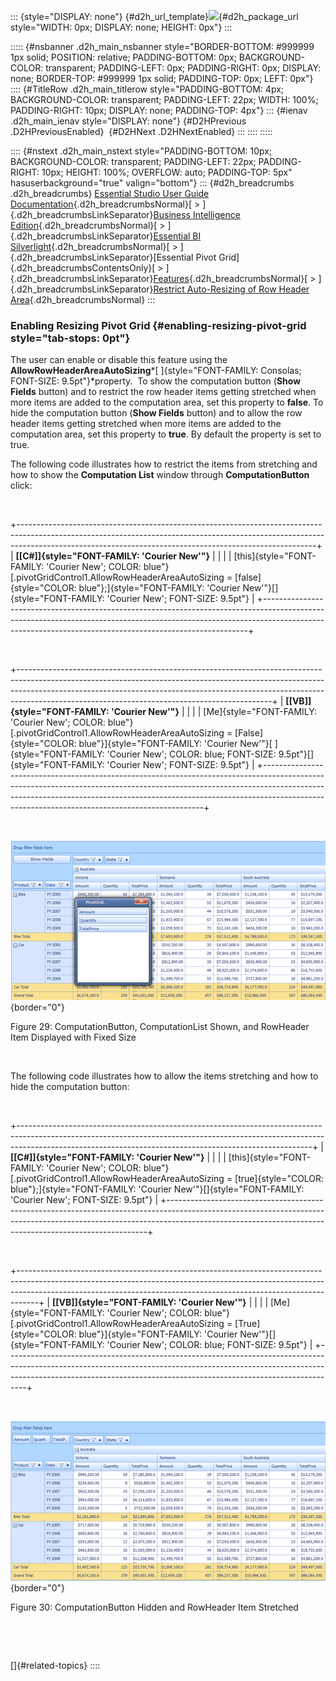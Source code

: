 ::: {style="DISPLAY: none"}
[](ms-xhelp:///?Id=d2h_url_template){#d2h_url_template}![](!package_url!){#d2h_package_url style="WIDTH: 0px; DISPLAY: none; HEIGHT: 0px"}
:::

::::: {#nsbanner .d2h_main_nsbanner style="BORDER-BOTTOM: #999999 1px solid; POSITION: relative; PADDING-BOTTOM: 0px; BACKGROUND-COLOR: transparent; PADDING-LEFT: 0px; PADDING-RIGHT: 0px; DISPLAY: none; BORDER-TOP: #999999 1px solid; PADDING-TOP: 0px; LEFT: 0px"}
:::: {#TitleRow .d2h_main_titlerow style="PADDING-BOTTOM: 4px; BACKGROUND-COLOR: transparent; PADDING-LEFT: 22px; WIDTH: 100%; PADDING-RIGHT: 10px; DISPLAY: none; PADDING-TOP: 4px"}
::: {#ienav .d2h_main_ienav style="DISPLAY: none"}
[](ms-xhelp:///?Id=56c8b03e-4723-4fa7-9135-32d636e6d956){#D2HPrevious .D2HPreviousEnabled}  [](ms-xhelp:///?Id=00f07ee6-d520-4f9a-b9da-5a57ee39409c){#D2HNext .D2HNextEnabled}
:::
::::
:::::

:::: {#nstext .d2h_main_nstext style="PADDING-BOTTOM: 10px; BACKGROUND-COLOR: transparent; PADDING-LEFT: 22px; PADDING-RIGHT: 10px; HEIGHT: 100%; OVERFLOW: auto; PADDING-TOP: 5px" hasuserbackground="true" valign="bottom"}
::: {#d2h_breadcrumbs .d2h_breadcrumbs}
[Essential Studio User Guide Documentation](ms-xhelp:///?Id=12457748-09e3-4d74-a240-8e049cedf030){.d2h_breadcrumbsNormal}[ \> ]{.d2h_breadcrumbsLinkSeparator}[Business Intelligence Edition](ms-xhelp:///?Id=fdf33dd8-62b2-47b9-ad7b-fc50e590bca5){.d2h_breadcrumbsNormal}[ \> ]{.d2h_breadcrumbsLinkSeparator}[Essential BI Silverlight](ms-xhelp:///?Id=c006b39c-6aa2-4637-b7de-3e7b6cb3f9f9){.d2h_breadcrumbsNormal}[ \> ]{.d2h_breadcrumbsLinkSeparator}[Essential Pivot Grid]{.d2h_breadcrumbsContentsOnly}[ \> ]{.d2h_breadcrumbsLinkSeparator}[Features](ms-xhelp:///?Id=9d7968f1-d52c-4e79-a6ae-fb01305e9f98){.d2h_breadcrumbsNormal}[ \> ]{.d2h_breadcrumbsLinkSeparator}[Restrict Auto-Resizing of Row Header Area](ms-xhelp:///?Id=56c8b03e-4723-4fa7-9135-32d636e6d956){.d2h_breadcrumbsNormal}
:::

### Enabling Resizing Pivot Grid {#enabling-resizing-pivot-grid style="tab-stops: 0pt"}

The user can enable or disable this feature using the **AllowRowHeaderAreaAutoSizing***[ ]{style="FONT-FAMILY: Consolas; FONT-SIZE: 9.5pt"}*property.  To show the computation button (**Show Fields** button) and to restrict the row header items getting stretched when more items are added to the computation area, set this property to **false**. To hide the computation button (**Show Fields** button) and to allow the row header items getting stretched when more items are added to the computation area, set this property to **true**. By default the property is set to true.

The following code illustrates how to restrict the items from stretching and how to show the **Computation List** window through **ComputationButton** click:

 

+--------------------------------------------------------------------------------------------------------------------------------------------------------------------------------------------------------------------------------------+
| **[\[C#\]]{style="FONT-FAMILY: 'Courier New'"}**                                                                                                                                                                                     |
|                                                                                                                                                                                                                                      |
| [this]{style="FONT-FAMILY: 'Courier New'; COLOR: blue"}[.pivotGridControl1.AllowRowHeaderAreaAutoSizing = [false]{style="COLOR: blue"};]{style="FONT-FAMILY: 'Courier New'"}[]{style="FONT-FAMILY: 'Courier New'; FONT-SIZE: 9.5pt"} |
+--------------------------------------------------------------------------------------------------------------------------------------------------------------------------------------------------------------------------------------+

 

+---------------------------------------------------------------------------------------------------------------------------------------------------------------------------------------------------------------------------------------------------------------------------------------------------------+
| **[\[VB\]]{style="FONT-FAMILY: 'Courier New'"}**                                                                                                                                                                                                                                                        |
|                                                                                                                                                                                                                                                                                                         |
| [Me]{style="FONT-FAMILY: 'Courier New'; COLOR: blue"}[.pivotGridControl1.AllowRowHeaderAreaAutoSizing = [False]{style="COLOR: blue"}]{style="FONT-FAMILY: 'Courier New'"}[ ]{style="FONT-FAMILY: 'Courier New'; COLOR: blue; FONT-SIZE: 9.5pt"}[]{style="FONT-FAMILY: 'Courier New'; FONT-SIZE: 9.5pt"} |
+---------------------------------------------------------------------------------------------------------------------------------------------------------------------------------------------------------------------------------------------------------------------------------------------------------+

 

![Description: C:\\Users\\maheswarir\\Desktop\\Property=False in SL.PNG](ImagesExt/image36_30.png){border="0"}

Figure 29: ComputationButton, ComputationList Shown, and RowHeader Item Displayed with Fixed Size

 

The following code illustrates how to allow the items stretching and how to hide the computation button:

 

+-------------------------------------------------------------------------------------------------------------------------------------------------------------------------------------------------------------------------------------+
| **[\[C#\]]{style="FONT-FAMILY: 'Courier New'"}**                                                                                                                                                                                    |
|                                                                                                                                                                                                                                     |
| [this]{style="FONT-FAMILY: 'Courier New'; COLOR: blue"}[.pivotGridControl1.AllowRowHeaderAreaAutoSizing = [true]{style="COLOR: blue"};]{style="FONT-FAMILY: 'Courier New'"}[]{style="FONT-FAMILY: 'Courier New'; FONT-SIZE: 9.5pt"} |
+-------------------------------------------------------------------------------------------------------------------------------------------------------------------------------------------------------------------------------------+

 

+-----------------------------------------------------------------------------------------------------------------------------------------------------------------------------------------------------------------------------------------------+
| **[\[VB\]]{style="FONT-FAMILY: 'Courier New'"}**                                                                                                                                                                                              |
|                                                                                                                                                                                                                                               |
| [Me]{style="FONT-FAMILY: 'Courier New'; COLOR: blue"}[.pivotGridControl1.AllowRowHeaderAreaAutoSizing = [True]{style="COLOR: blue"}]{style="FONT-FAMILY: 'Courier New'"}[]{style="FONT-FAMILY: 'Courier New'; COLOR: blue; FONT-SIZE: 9.5pt"} |
+-----------------------------------------------------------------------------------------------------------------------------------------------------------------------------------------------------------------------------------------------+

 

![Description: C:\\Users\\maheswarir\\Desktop\\Property=True in SL.PNG](ImagesExt/image36_31.png){border="0"}

Figure 30: ComputationButton Hidden and RowHeader Item Stretched

 

 

[]{#related-topics}
::::

